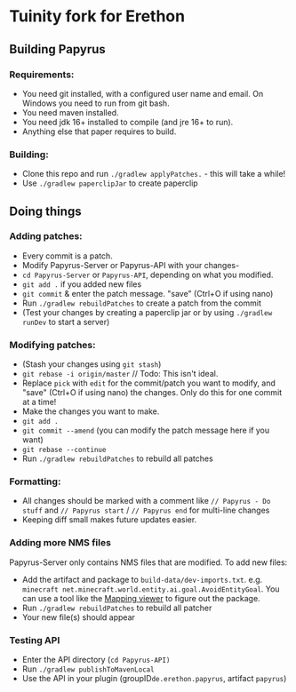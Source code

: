 # Tuinity fork for Erethon
## Building Papyrus
### Requirements:

* You need git installed, with a configured user name and email. On Windows you need to run from git bash.
* You need maven installed.
* You need jdk 16+ installed to compile (and jre 16+ to run).
* Anything else that paper requires to build.

### Building:
* Clone this repo and run ``./gradlew applyPatches.`` - this will take a while!
* Use ``./gradlew paperclipJar`` to create paperclip


## Doing things
### Adding patches:
* Every commit is a patch.
* Modify Papyrus-Server or Papyrus-API with your changes-
* ``cd Papyrus-Server`` or ``Papyrus-API``, depending on what you modified.
* ``git add .`` if you added new files
* ``git commit`` & enter the patch message. "save" (Ctrl+O if using nano)
* Run ``./gradlew rebuildPatches`` to create a patch from the commit
* (Test your changes by creating a paperclip jar or by using ``./gradlew runDev`` to start a server)

### Modifying patches:
* (Stash your changes using ``git stash``)
* ``git rebase -i origin/master`` // Todo: This isn't ideal.
* Replace ``pick`` with ``edit`` for the commit/patch you want to modify, and "save" (Ctrl+O if using nano) the changes. Only do this for one commit at a time!
* Make the changes you want to make.
* ``git add .``
* ``git commit --amend`` (you can modify the patch message here if you want)
* ``git rebase --continue``
* Run ``./gradlew rebuildPatches`` to rebuild all patches

### Formatting:
* All changes should be marked with a comment like ``// Papyrus - Do stuff`` and ``// Papyrus start`` / ``// Papyrus end`` for multi-line changes
* Keeping diff small makes future updates easier. 

### Adding more NMS files
Papyrus-Server only contains NMS files that are modified. To add new files:
* Add the artifact and package to ``build-data/dev-imports.txt``. e.g. ``minecraft net.minecraft.world.entity.ai.goal.AvoidEntityGoal``. You can use a tool like the [Mapping viewer](https://minidigger.github.io/MiniMappingViewer/#/mojang) to figure out the package.
* Run ``./gradlew rebuildPatches`` to rebuild all patcher
* Your new file(s) should appear

### Testing API
* Enter the API directory (``cd Papyrus-API)``
* Run ``./gradlew publishToMavenLocal``
* Use the API in your plugin (groupID``de.erethon.papyrus``, artifact ``papyrus``)
